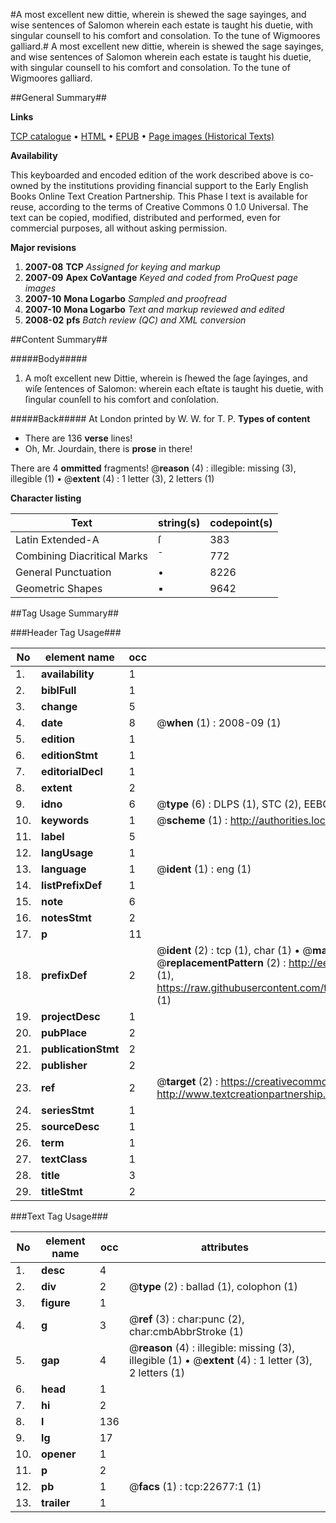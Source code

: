 #A most excellent new dittie, wherein is shewed the sage sayinges, and wise sentences of Salomon wherein each estate is taught his duetie, with singular counsell to his comfort and consolation. To the tune of Wigmoores galliard.#
A most excellent new dittie, wherein is shewed the sage sayinges, and wise sentences of Salomon wherein each estate is taught his duetie, with singular counsell to his comfort and consolation. To the tune of Wigmoores galliard.

##General Summary##

**Links**

[TCP catalogue](http://www.ota.ox.ac.uk/tcp/)  • 
[HTML](http://tei.it.ox.ac.uk/tcp/Texts-HTML/free/A12/A12586.html)  • 
[EPUB](http://tei.it.ox.ac.uk/tcp/Texts-EPUB/free/A12/A12586.epub) • 
[Page images (Historical Texts)](https://data.historicaltexts.jisc.ac.uk/view?pubId=eebo-99857017e&pageId=eebo-99857017e-22677-1)

**Availability**

This keyboarded and encoded edition of the
	       work described above is co-owned by the institutions
	       providing financial support to the Early English Books
	       Online Text Creation Partnership. This Phase I text is
	       available for reuse, according to the terms of Creative
	       Commons 0 1.0 Universal. The text can be copied,
	       modified, distributed and performed, even for
	       commercial purposes, all without asking permission.

**Major revisions**

1. __2007-08__ __TCP__ *Assigned for keying and markup*
1. __2007-09__ __Apex CoVantage__ *Keyed and coded from ProQuest page images*
1. __2007-10__ __Mona Logarbo__ *Sampled and proofread*
1. __2007-10__ __Mona Logarbo__ *Text and markup reviewed and edited*
1. __2008-02__ __pfs__ *Batch review (QC) and XML conversion*

##Content Summary##

#####Body#####

1. A moſt excellent new Dittie, wherein is ſhewed the ſage ſayinges, and wiſe ſentences of Salomon: wherein each eſtate is taught his duetie, with ſingular counſell to his comfort and conſolation.

#####Back#####
At London printed by W. W. for T. P.
**Types of content**

  * There are 136 **verse** lines!
  * Oh, Mr. Jourdain, there is **prose** in there!

There are 4 **ommitted** fragments! 
 @__reason__ (4) : illegible: missing (3), illegible (1)  •  @__extent__ (4) : 1 letter (3), 2 letters (1)

**Character listing**


|Text|string(s)|codepoint(s)|
|---|---|---|
|Latin Extended-A|ſ|383|
|Combining             Diacritical Marks|̄|772|
|General Punctuation|•|8226|
|Geometric Shapes|▪|9642|

##Tag Usage Summary##

###Header Tag Usage###

|No|element name|occ|attributes|
|---|---|---|---|
|1.|__availability__|1||
|2.|__biblFull__|1||
|3.|__change__|5||
|4.|__date__|8| @__when__ (1) : 2008-09 (1)|
|5.|__edition__|1||
|6.|__editionStmt__|1||
|7.|__editorialDecl__|1||
|8.|__extent__|2||
|9.|__idno__|6| @__type__ (6) : DLPS (1), STC (2), EEBO-CITATION (1), PROQUEST (1), VID (1)|
|10.|__keywords__|1| @__scheme__ (1) : http://authorities.loc.gov/ (1)|
|11.|__label__|5||
|12.|__langUsage__|1||
|13.|__language__|1| @__ident__ (1) : eng (1)|
|14.|__listPrefixDef__|1||
|15.|__note__|6||
|16.|__notesStmt__|2||
|17.|__p__|11||
|18.|__prefixDef__|2| @__ident__ (2) : tcp (1), char (1)  •  @__matchPattern__ (2) : ([0-9\-]+):([0-9IVX]+) (1), (.+) (1)  •  @__replacementPattern__ (2) : http://eebo.chadwyck.com/downloadtiff?vid=$1&page=$2 (1), https://raw.githubusercontent.com/textcreationpartnership/Texts/master/tcpchars.xml#$1 (1)|
|19.|__projectDesc__|1||
|20.|__pubPlace__|2||
|21.|__publicationStmt__|2||
|22.|__publisher__|2||
|23.|__ref__|2| @__target__ (2) : https://creativecommons.org/publicdomain/zero/1.0/ (1), http://www.textcreationpartnership.org/docs/. (1)|
|24.|__seriesStmt__|1||
|25.|__sourceDesc__|1||
|26.|__term__|1||
|27.|__textClass__|1||
|28.|__title__|3||
|29.|__titleStmt__|2||


###Text Tag Usage###

|No|element name|occ|attributes|
|---|---|---|---|
|1.|__desc__|4||
|2.|__div__|2| @__type__ (2) : ballad (1), colophon (1)|
|3.|__figure__|1||
|4.|__g__|3| @__ref__ (3) : char:punc (2), char:cmbAbbrStroke (1)|
|5.|__gap__|4| @__reason__ (4) : illegible: missing (3), illegible (1)  •  @__extent__ (4) : 1 letter (3), 2 letters (1)|
|6.|__head__|1||
|7.|__hi__|2||
|8.|__l__|136||
|9.|__lg__|17||
|10.|__opener__|1||
|11.|__p__|2||
|12.|__pb__|1| @__facs__ (1) : tcp:22677:1 (1)|
|13.|__trailer__|1||
